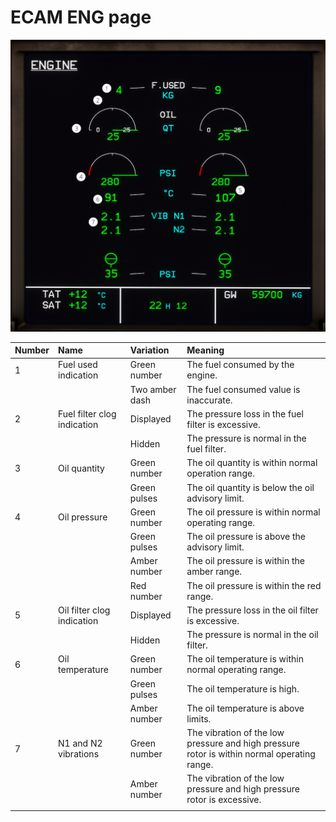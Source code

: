 # ECAM ENG page

![ENG ECAM page](eng.png "ENG ECAM page")

| Number | Name                        | Variation      | Meaning                                                                                     |
|:-------|:----------------------------|:---------------|:--------------------------------------------------------------------------------------------|
| 1      | Fuel used indication        | Green number   | The fuel consumed by the engine.                                                            |
|        |                             | Two amber dash | The fuel consumed value is inaccurate.                                                      |
| 2      | Fuel filter clog indication | Displayed      | The pressure loss in the fuel filter is excessive.                                          |
|        |                             | Hidden         | The pressure is normal in the fuel filter.                                                  |
| 3      | Oil quantity                | Green number   | The oil quantity is within normal operation range.                                          |
|        |                             | Green pulses   | The oil quantity is below the oil advisory limit.                                           |
| 4      | Oil pressure                | Green number   | The oil pressure is within normal operating range.                                          |
|        |                             | Green pulses   | The oil pressure is above the advisory limit.                                               |
|        |                             | Amber number   | The oil pressure is within the amber range.                                                 |
|        |                             | Red number     | The oil pressure is within the red range.                                                   |
| 5      | Oil filter clog indication  | Displayed      | The pressure loss in the oil filter is excessive.                                           |
|        |                             | Hidden         | The pressure is normal in the oil filter.                                                   |
| 6      | Oil temperature             | Green number   | The oil temperature is within normal operating range.                                       |
|        |                             | Green pulses   | The oil temperature is high.                                                                |
|        |                             | Amber number   | The oil temperature is above limits.                                                        |
| 7      | N1 and N2 vibrations        | Green number   | The vibration of the low pressure and high pressure rotor is within normal operating range. |
|        |                             | Amber number   | The vibration of the low pressure and high pressure rotor is excessive.                     |
|        |                             |                |                                                                                             |

